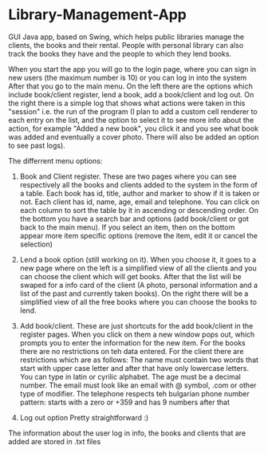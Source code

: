 # Library-Management-App
GUI Java app, based on Swing, which helps public libraries manage the clients, the books and their rental. People with personal library can also track the books they have and the people to which they lend books.

When you start the app you will go to the login page, where you can sign in new users (the maximum number is 10) or you can log in into the system
After that you go to the main menu. On the left there are the options which include book/client register, lend a book, add a book/client and log out.
On the right there is a simple log that shows what actions were taken in this "session" i.e. the run of the program
	(I plan to add a custom cell renderer to each entry on the list, and the option to select it to see more info about the action, for example "Added a new book",
	you click it and you see what book was added and eventually a cover photo. There will also be added an option to see past logs).

The differrent menu options:

1. Book and Client register.
	These are two pages where you can see respectively all the books and clients added to the system in the form of a table.
	Each book has id, title, author and marker to show if it is taken or not.
	Each client has id, name, age, email and telephone.
	You can click on each column to sort the table by it in ascending or descending order.
	On the bottom you have a search bar and options (add book/client or got back to the main menu).
	If you select an item, then on the bottom appear more item specific options (remove the item, edit it or cancel the selection)
  
2. Lend a book option (still working on it).
	When you choose it, it goes to a new page where on the left is a simplified view of all the clients and you can choose the client which will get books.
	After that the list will be swaped for a info card of the client (A photo, personal information and a list of the past and currently taken books).
	On the right there will be a simplified view of all the free books where you can choose the books to lend.
  
3. Add book/client.
	These are just shortcuts for the add book/client in the register pages. When you click on them a new window pops out, which prompts you to enter the information
		for the new item.
	For the books there are no restrictions on teh data entered.
	For the client there are restrictions which are as follows:
	The name must contain two words that start with upper case letter and after that have only lowercase letters. You can type in latin or cyrilic alphabet.
	The age must be a decimal number.
	The email must look like an email with @ symbol, .com or other type of modifier.
	The telephone respects teh bulgarian phone number pattern: starts with a zero or +359 and has 9 numbers after that
    
 4. Log out option
 	Pretty straightforward :)
  
The information about the user log in info, the books and clients that are added are stored in .txt files

